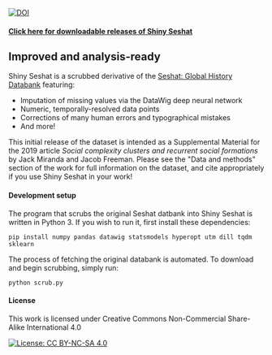 

[![DOI](https://zenodo.org/badge/184840639.svg)](https://zenodo.org/badge/latestdoi/184840639)


#### [Click here for downloadable releases of Shiny Seshat](https://github.com/JackMiranda/shiny-seshat/releases)

## Improved and analysis-ready

Shiny Seshat is a scrubbed derivative of the [Seshat: Global History Databank](https://seshatdatabank.info) featuring:

*  Imputation of missing values via the DataWig deep neural network
*  Numeric, temporally-resolved data points 
*  Corrections of many human errors and typographical mistakes
*  And more!

This initial release of the dataset is intended as a Supplemental Material for the 2019 article _Social complexity clusters and recurrent social formations_ by Jack Miranda and Jacob Freeman. Please see the "Data and methods" section of the work for full information on the dataset, and cite appropriately if you use Shiny Seshat in your work!

#### Development setup

The program that scrubs the original Seshat datbank into Shiny Seshat is written in Python 3. If you wish to run it, first install these dependencies:

```
pip install numpy pandas datawig statsmodels hyperopt utm dill tqdm sklearn 
```

The process of fetching the original databank is automated. To download and begin scrubbing, simply run:

```
python scrub.py
```
     
#### License     
      
This work is licensed under Creative Commons Non-Commercial Share-Alike International 4.0

[![License: CC BY-NC-SA 4.0](https://licensebuttons.net/l/by-nc-sa/4.0/80x15.png)](https://creativecommons.org/licenses/by-nc-sa/4.0/)
